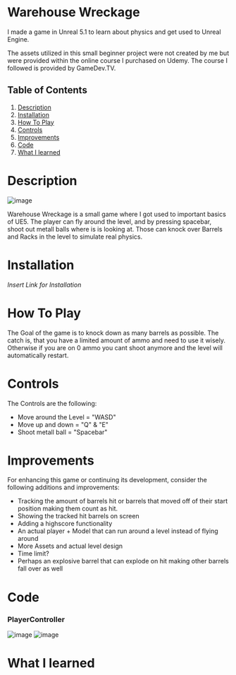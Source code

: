 # Warehouse Wreckage

I made a game in Unreal 5.1 to learn about physics and get used to Unreal Engine. 

The assets utilized in this small beginner project were not created by me but were provided within the online course I purchased on Udemy.
The course I followed is provided by GameDev.TV.

## Table of Contents

1. [Description](#description)
2. [Installation](#installation)
3. [How To Play](#how-to-play)
4. [Controls](#controls)
5. [Improvements](#improvements)
6. [Code](#Code)
7. [What I learned](#What-I-learned)

# Description

![image](https://github.com/D0ctro/Portfolio/assets/100345820/2011da05-c557-4f52-8a5d-96bc0528d9c8)

Warehouse Wreckage is a small game where I got used to important basics of UE5. 
The player can fly around the level, and by pressing spacebar, shoot out metall balls where is is looking at. 
Those can knock over Barrels and Racks in the level to simulate real physics.   

# Installation

*Insert Link for Installation*

# How To Play

The Goal of the game is to knock down as many barrels as possible. 
The catch is, that you have a limited amount of ammo and need to use it wisely.
Otherwise if you are on 0 ammo you cant shoot anymore and the level will automatically restart. 

# Controls

The Controls are the following:

- Move around the Level = "WASD"
- Move up and down = "Q" & "E"
- Shoot metall ball = "Spacebar"

# Improvements

For enhancing this game or continuing its development, consider the following additions and improvements:

- Tracking the amount of barrels hit or barrels that moved off of their start position making them count as hit.
- Showing the tracked hit barrels on screen
- Adding a highscore functionality
- An actual player + Model that can run around a level instead of flying around
- More Assets and actual level design
- Time limit?
- Perhaps an explosive barrel that can explode on hit making other barrels fall over as well

# Code

### PlayerController

![image](https://github.com/D0ctro/Portfolio/assets/100345820/5b7e6562-632f-4f6b-8239-9fa78474614b)
![image](https://github.com/D0ctro/Portfolio/assets/100345820/35cd69ed-f300-4505-8762-18a75f3be739)

# What I learned

